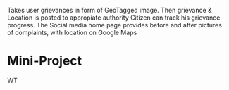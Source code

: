 Takes user grievances in form of GeoTagged image.
 Then grievance & Location is posted to appropiate authority
 Citizen can track his grievance progress.
 The Social media home page provides before and after pictures of complaints, 
  with location on Google Maps

# Mini-Project
WT
